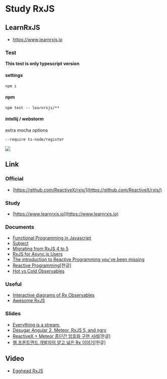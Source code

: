 # Study RxJS

## LearnRxJS
- https://www.learnrxjs.io

### Test
**This test is only typescript version**

#### settings
```
npm i
```
#### npm
```
npm test -- learnrxjs/**
```
#### intellij / webstorm
extra mocha options
```
--require ts-node/register
```
![](http://d.pr/i/krCk+)

## Link

### Official
- [https://github.com/ReactiveX/rxjs/](https://github.com/ReactiveX/rxjs/)

### Study
- [https://www.learnrxjs.io](https://www.learnrxjs.io)

### Documents
- [Functional Programming in Javascript](http://reactivex.io/learnrx/)
- [Subject](https://github.com/ReactiveX/rxjs/blob/master/doc/subject.md)
- [Migrating from RxJS 4 to 5](https://github.com/ReactiveX/rxjs/blob/master/MIGRATION.md)
- [RxJS for Async.js Users](https://github.com/Reactive-Extensions/RxJS/blob/master/doc/mapping/async/comparing.md)
- [The introduction to Reactive Programming you've been missing](https://gist.github.com/staltz/868e7e9bc2a7b8c1f754)
- [Reactive Programming](https://sculove.github.io/blog/2016/06/22/Reactive-Programming/)[한글]
- [Hot vs Cold Observables](https://medium.com/@benlesh/hot-vs-cold-observables-f8094ed53339#.ijpocs1ev)

### Useful
- [Interactive diagrams of Rx Observables](http://rxmarbles.com)
- [Awesome RxJS](https://github.com/ichpuchtli/awesome-rxjs)

### Slides
- [Everything is a stream.](http://slides.com/robwormald/everything-is-a-stream/)
- [Desugar Angular 2, Meteor, RxJS 5, and ngrx](https://docs.google.com/presentation/d/1hjhVfz4PF11L65kaNFU5ZG40yEsQSMqsmNM6O2zeJiQ/edit)
- [ReactiveX + Meteor 종단간 암호화 구현 사례](http://slides.com/acidsound/rxmeteor_e2e#/)[한글]
- [웹 프론트엔드 개발자의 얕고 넓은 Rx 이야기](http://www.slideshare.net/jeokrang/rx-70197043)[한글]

## Video
- [Egghead RxJS](https://egghead.io/technologies/rx)